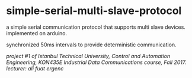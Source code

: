 # simple-serial-multi-slave-protocol
a simple serial communication protocol that supports multi slave devices. implemented on arduino.

synchronized 50ms intervals to provide deterministic communication.

*project #1 of Istanbul Technical University, Control and Automation Engineering, KON435E Industrial Data Communications course, Fall 2017. lecturer: ali fuat ergenc*
